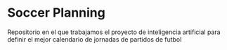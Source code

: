 # Soccer Planning

Repositorio en el que trabajamos el proyecto de inteligencia artificial para definir el mejor calendario de jornadas de partidos de futbol

